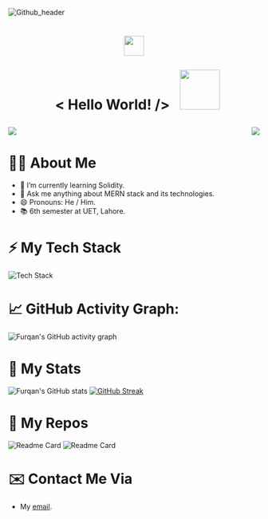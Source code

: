 ![Github_header](https://p4.wallpaperbetter.com/wallpaper/435/542/549/javascript-google-node-js-html-microsoft-visual-studio-hd-wallpaper-thumb.jpg)

<h1 align="center">
  <img src="https://media.giphy.com/media/vFKqnCdLPNOKc/giphy.gif" width="40" height="40" />

&nbsp; < Hello World! /> &nbsp;
<img src="https://user-images.githubusercontent.com/88898454/162615569-25a9d7d3-9235-4322-805f-1438d2b79e43.gif" width="80">

</h1>

<div style="display: flex;
  justify-content: space-between;">
  <img src="https://readme-typing-svg.herokuapp.com?font=Poppins&lines=I+am+Furqan;A+Final+Year+Computer+Science+Student;Front-End+Developer;Currently+learning+solidity">
  <img src="https://media1.giphy.com/media/9rtpurjbqiqZXbBBet/giphy.gif" align = "right">
</div>

# 👨‍💻 About Me

- 🌱 I’m currently learning Solidity.
- 💬 Ask me anything about MERN stack and its technologies.
- 😄 Pronouns: He / Him.
- 📚 6th semester at UET, Lahore.

# ⚡ My Tech Stack

![Tech Stack](https://cardify.vercel.app/api/badges?border=false&borderColor=%23ddd&borderWidth=2&iconColor=&icons=html5%2Ccss3%2Cjavascript%2Cpython%2Cnodedotjs%2Creact%2Csolidity%2Cethereum&preset=dark&shadow=true&width=200)

# 📈 GitHub Activity Graph:

![Furqan's GitHub activity graph](https://activity-graph.herokuapp.com/graph?username=heyyfurqan&hide_border=true&theme=redical)

# 🚀 My Stats

![Furqan's GitHub stats](https://github-readme-stats.vercel.app/api?username=heyyfurqan&show_icons=true&theme=aura)
[![GitHub Streak](http://github-readme-streak-stats.herokuapp.com?user=heyyfurqan&theme=onedark&hide_border=true&date_format=M%20j%5B%2C%20Y%5D)](https://git.io/streak-stats)

# 🐶 My Repos

![Readme Card](https://github-readme-stats.vercel.app/api/pin/?username=heyyfurqan&repo=odin_log)
![Readme Card](https://github-readme-stats.vercel.app/api/pin/?username=heyyfurqan&repo=cs50)

# ✉️ Contact Me Via

- <p>My <a href="mailto:thisismefurqan@gmail.com">email</a>.</p>
